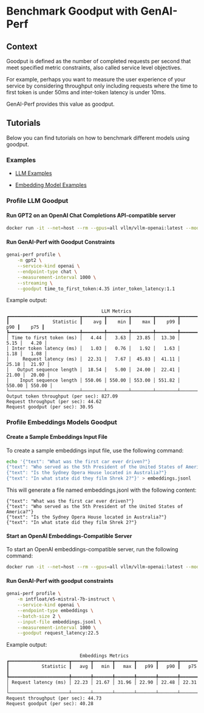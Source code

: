 <!--
Copyright (c) 2024, NVIDIA CORPORATION & AFFILIATES. All rights reserved.
Redistribution and use in source and binary forms, with or without
modification, are permitted provided that the following conditions
are met:
 * Redistributions of source code must retain the above copyright
   notice, this list of conditions and the following disclaimer.
 * Redistributions in binary form must reproduce the above copyright
   notice, this list of conditions and the following disclaimer in the
   documentation and/or other materials provided with the distribution.
 * Neither the name of NVIDIA CORPORATION nor the names of its
   contributors may be used to endorse or promote products derived
   from this software without specific prior written permission.
THIS SOFTWARE IS PROVIDED BY THE COPYRIGHT HOLDERS ``AS IS'' AND ANY
EXPRESS OR IMPLIED WARRANTIES, INCLUDING, BUT NOT LIMITED TO, THE
IMPLIED WARRANTIES OF MERCHANTABILITY AND FITNESS FOR A PARTICULAR
PURPOSE ARE DISCLAIMED.  IN NO EVENT SHALL THE COPYRIGHT OWNER OR
CONTRIBUTORS BE LIABLE FOR ANY DIRECT, INDIRECT, INCIDENTAL, SPECIAL,
EXEMPLARY, OR CONSEQUENTIAL DAMAGES (INCLUDING, BUT NOT LIMITED TO,
PROCUREMENT OF SUBSTITUTE GOODS OR SERVICES; LOSS OF USE, DATA, OR
PROFITS; OR BUSINESS INTERRUPTION) HOWEVER CAUSED AND ON ANY THEORY
OF LIABILITY, WHETHER IN CONTRACT, STRICT LIABILITY, OR TORT
(INCLUDING NEGLIGENCE OR OTHERWISE) ARISING IN ANY WAY OUT OF THE USE
OF THIS SOFTWARE, EVEN IF ADVISED OF THE POSSIBILITY OF SUCH DAMAGE.
-->

# Benchmark Goodput with GenAI-Perf

## Context

Goodput is defined as the number of completed requests per second
that meet specified metric constraints, also called service level
objectives.

For example, perhaps you want to measure the user experience of your service
by considering throughput only including requests where the time to first token
is under 50ms and inter-token latency is under 10ms.

GenAI-Perf provides this value as goodput.

## Tutorials

Below you can find tutorials on how to benchmark different models
using goodput.

### Examples

- [LLM Examples](#LLM)

- [Embedding Model Examples](#embeddings)

### Profile LLM Goodput<a id="LLM"></a>

#### Run GPT2 on an OpenAI Chat Completions API-compatible server

```bash
docker run -it --net=host --rm --gpus=all vllm/vllm-openai:latest --model gpt2 --dtype float16 --max-model-len 1024
```

#### Run GenAI-Perf with Goodput Constraints

```bash
genai-perf profile \
    -m gpt2 \
    --service-kind openai \
    --endpoint-type chat \
    --measurement-interval 1000 \
    --streaming \
    --goodput time_to_first_token:4.35 inter_token_latency:1.1
```

Example output:

```
                                   LLM Metrics
┏━━━━━━━━━━━━━━━━━━━━━━━━━━┳━━━━━━━━┳━━━━━━━━┳━━━━━━━━┳━━━━━━━━┳━━━━━━━━┳━━━━━━━━┓
┃                Statistic ┃    avg ┃    min ┃    max ┃    p99 ┃    p90 ┃    p75 ┃
┡━━━━━━━━━━━━━━━━━━━━━━━━━━╇━━━━━━━━╇━━━━━━━━╇━━━━━━━━╇━━━━━━━━╇━━━━━━━━╇━━━━━━━━┩
│ Time to first token (ms) │   4.44 │   3.63 │  23.85 │  13.30 │   5.15 │   4.20 │
│ Inter token latency (ms) │   1.03 │   0.76 │   1.92 │   1.63 │   1.18 │   1.08 │
│     Request latency (ms) │  22.31 │   7.67 │  45.83 │  41.11 │  25.18 │  21.97 │
│   Output sequence length │  18.54 │   5.00 │  24.00 │  22.41 │  21.00 │  20.00 │
│    Input sequence length │ 550.06 │ 550.00 │ 553.00 │ 551.82 │ 550.00 │ 550.00 │
└──────────────────────────┴────────┴────────┴────────┴────────┴────────┴────────┘
Output token throughput (per sec): 827.09
Request throughput (per sec): 44.62
Request goodput (per sec): 30.95
```

### Profile Embeddings Models Goodput<a id="embeddings"></a>

#### Create a Sample Embeddings Input File

To create a sample embeddings input file, use the following command:

```bash
echo '{"text": "What was the first car ever driven?"}
{"text": "Who served as the 5th President of the United States of America?"}
{"text": "Is the Sydney Opera House located in Australia?"}
{"text": "In what state did they film Shrek 2?"}' > embeddings.jsonl
```

This will generate a file named embeddings.jsonl with the following content:
```jsonl
{"text": "What was the first car ever driven?"}
{"text": "Who served as the 5th President of the United States of America?"}
{"text": "Is the Sydney Opera House located in Australia?"}
{"text": "In what state did they film Shrek 2?"}
```

#### Start an OpenAI Embeddings-Compatible Server

To start an OpenAI embeddings-compatible server, run the following command:
```bash
docker run -it --net=host --rm --gpus=all vllm/vllm-openai:latest --model intfloat/e5-mistral-7b-instruct --dtype float16 --max-model-len 1024
```

#### Run GenAI-Perf with goodput constraints

```bash
genai-perf profile \
    -m intfloat/e5-mistral-7b-instruct \
    --service-kind openai \
    --endpoint-type embeddings \
    --batch-size 2 \
    --input-file embeddings.jsonl \
    --measurement-interval 1000 \
    --goodput request_latency:22.5
```
Example output:

```
                           Embeddings Metrics
┏━━━━━━━━━━━━━━━━━━━━━━┳━━━━━━━┳━━━━━━━┳━━━━━━━┳━━━━━━━┳━━━━━━━┳━━━━━━━┓
┃            Statistic ┃   avg ┃   min ┃   max ┃   p99 ┃   p90 ┃   p75 ┃
┡━━━━━━━━━━━━━━━━━━━━━━╇━━━━━━━╇━━━━━━━╇━━━━━━━╇━━━━━━━╇━━━━━━━╇━━━━━━━┩
│ Request latency (ms) │ 22.23 │ 21.67 │ 31.96 │ 22.90 │ 22.48 │ 22.31 │
└──────────────────────┴───────┴───────┴───────┴───────┴───────┴───────┘
Request throughput (per sec): 44.73
Request goodput (per sec): 40.28
```